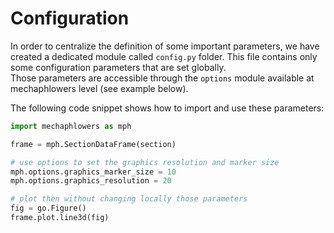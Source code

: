 # Configuration

In order to centralize the definition of some important parameters, we have created a dedicated module called `config.py` folder. This file contains only some configuration parameters that are set globally.  
Those parameters are accessible through the `options` module available at mechaphlowers level (see example below).

The following code snippet shows how to import and use these parameters:
```python
import mechaphlowers as mph

frame = mph.SectionDataFrame(section)

# use options to set the graphics resolution and marker size
mph.options.graphics_marker_size = 10
mph.options.graphics_resolution = 20

# plot then without changing locally those parameters
fig = go.Figure()
frame.plot.line3d(fig)
```
